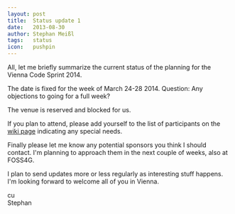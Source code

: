 ```yaml
---
layout: post
title:  Status update 1
date:   2013-08-30
author: Stephan Meißl
tags:   status
icon:   pushpin
---
```


All, let me briefly summarize the current status of the planning for the
Vienna Code Sprint 2014.

The date is fixed for the week of March 24-28 2014. Question: Any
objections to going for a full week?

The venue is reserved and blocked for us.

If you plan to attend, please add yourself to the list of participants on the 
[wiki page](http://wiki.osgeo.org/wiki/Vienna_Code_Sprint_2014#Participants) 
indicating any special needs.

Finally please let me know any potential sponsors you think I should
contact. I'm planning to approach them in the next couple of weeks, also
at FOSS4G.

I plan to send updates more or less regularly as interesting stuff
happens. I'm looking forward to welcome all of you in Vienna.

cu  
Stephan
